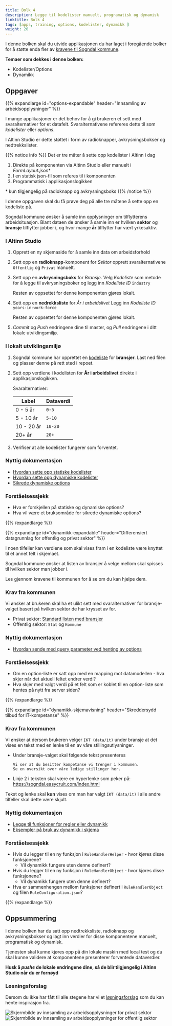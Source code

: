 ```yaml
---
title: Bolk 4
description: Legge til kodelister manuelt, programatisk og dynamisk
linktitle: Bolk 4
tags: [apps, training, options, kodelister, dynamikk ]
weight: 20
---
```


I denne bolken skal du utvide applikasjonen du har laget i foregående bolker for å støtte enda fler av [kravene til Sogndal kommune](../case/#krav-fra-kommunen).

**Temaer som dekkes i denne bolken:**

- Kodelister/Options
- Dynamikk

## Oppgaver

{{% expandlarge id="options-expandable" header="Innsamling av arbeidsopplysninger" %}}

I mange applikasjoner er det behov for å gi brukeren et sett med svaralternativer for et datafelt.
Svaralternativene  refereres dette til som _kodelister_ eller _options_.

I Altinn Studio er dette støttet i form av radioknapper, avkrysningsbokser og nedtrekkslister.

{{% notice info %}}
Det er tre måter å sette opp kodelister i Altinn i dag
 1. Direkte på komponenten via Altinn Studio eller manuelt i _FormLayout.json_\*
 2. I en statisk json-fil som referes til i komponenten
 3. Programmatisk i applikasjonslogikken

   \* kun tilgjengelig på radioknapp og avkrysningsboks
{{% /notice %}}

I denne oppgaven skal du få prøve deg på alle tre måtene å sette opp en kodeliste på.


Sogndal kommune ønsker å samle inn opplysninger om tilflytterens arbeidsituasjon. Blant dataen de ønsker å samle inn er hvilken **sektor** og **bransje** tilflytter jobber i, og hvor mange **år** tilflytter har vært yrkesaktiv.


### I Altinn Studio

1. Opprett en ny skjemaside for å samle inn data om arbeidsforhold

2. Sett opp en **radioknapp**-komponent for _Sektor_ opprett svaralternativene `Offentlig` og `Privat` manuelt.

3. Sett opp en **avkrysningsboks** for _Bransje_.
   Velg _Kodeliste_ som metode for å legge til avkrysningsboker og legg inn _Kodeliste ID_ `industry`

   Resten av oppsettet for denne komponenten gjøres lokalt.

4. Sett opp en **nedrekksliste** for _År i arbeidslivet_
   Legg inn _Kodeliste ID_ `years-in-work-force`

   Resten av oppsettet for denne komponenten gjøres lokalt.

5. _Commit_ og _Push_ endringene dine til master,
og _Pull_ endringene i ditt lokale utviklingsmiljø.

### I lokalt utviklingsmiljø

1. Sogndal kommune har opprettet en [kodeliste](../industry.json)  for **bransjer**. Last ned filen og plasser denne på rett sted i repoet.

2. Sett opp verdiene i kodelisten for **År i arbeidslivet** direkte i applikasjonslogikken.

   Svaralternativer:

   Label      | Dataverdi
   -----------|----------
   0 - 5 år   | `0-5`
   5 - 10 år  | `5-10`
   10 - 20 år | `10-20`
   20+ år     | `20+`

3. Verifiser at alle kodelister fungerer som forventet.

### Nyttig dokumentasjon

- [Hvordan sette opp statiske kodelister](../../development/data/options/#statisk-kodeliste-fra-app-repo)
- [Hvordan sette opp dynamiske kodelister](../../development/data/options/#dynamisk-kodeliste-generert-runtime)
- [Sikrede dynamiske options](../../development/data/options/#sikrede-dynamiske-kodelister)

### Forståelsessjekk
- Hva er forskjellen på statiske og dynamiske options?
- Hva vil være et bruksområde for sikrede dynamiske options?

{{% /expandlarge %}}


{{% expandlarge id="dynamikk-expandable" header="Differensiert datagrunnlag for offentlig og privat sektor" %}}

I noen tilfeller kan verdiene som skal vises fram i en kodeliste være knyttet til et annet felt i skjemaet.

Sogndal kommune ønsker at listen av bransjer å velge mellom skal spisses til hvilken sektor man jobber i.

Les gjennom kravene til kommunen for å se om du kan hjelpe dem.

### Krav fra kommunen

Vi ønsker at brukeren skal ha et ulikt sett med svaralternativer for bransje-valget
basert på hvilken sektor de har krysset av for.

- Privat sektor: [Standard listen med bransjer](../industry.json)
- Offentlig sektor: `Stat` og `Kommune`

### Nyttig dokumentasjon
- [Hvordan sende med query parameter ved henting av options](../../development/data/options/#sende-med-query-parametere-ved-henting-av-options)

### Forståelsessjekk
- Om en option-liste er satt opp med en mapping mot datamodellen - hva skjer når det aktuell feltet endrer verdi?
- Hva skjer med valgt verdi på et felt som er koblet til en option-liste som hentes på nytt fra server siden?

{{% /expandlarge %}}

{{% expandlarge id="dynamikk-skjemavisning" header="Skreddersydd tilbud for IT-kompetanse" %}}

### Krav fra kommunen

Vi ønsker at dersom brukeren velger `IKT (data/it)` under bransje at det vises en tekst med en lenke til en av våre stillingsutlysninger.

- Under bransje-valget skal følgende tekst presenteres

    ```rich
    Vi ser at du besitter kompetanse vi trenger i kommunen.
    Se en oversikt over våre ledige stillinger her.
    ```

- Linje 2 i teksten skal være en hyperlenke som peker på:
https://sogndal.easycruit.com/index.html

Tekst og lenke skal **kun** vises om man har valgt `IKT (data/it)` i alle andre tilfeller skal dette være skjult.

### Nyttig dokumentasjon
- [Legge til funksjoner for regler eller dynamikk](../../development/logic/dynamic/#legg-tilrediger-funksjoner-for-beregninger-eller-visskjul)
- [Eksempler på bruk av dynamikk i skjema](../../development/logic/dynamic/#eksempel-på-bruk-av-dynamikk-i-skjema)

### Forståelsessjekk
- Hvis du legger til en ny funksjon i `RuleHandlerHelper` - hvor kjøres disse funksjonene?
  - Vil dynamikk fungere uten denne definert?
- Hvis du legger til en ny funksjon i `RuleHandlerObject` - hvor kjøres disse funksjonene?
  - Vil dynamikk fungere uten denne definert?
- Hva er sammenhengen mellom funksjoner definert i `RuleHandlerObject` og filen `RuleConfiguration.json`?

{{% /expandlarge %}}

## Oppsummering

I denne bolken har du satt opp nedtrekksliste, radioknapp og avkrysningsbokser og lagt inn verdier for disse komponentene manuelt, programatisk og dynamisk.

Tjenesten skal kunne kjøres opp på din lokale maskin med local test
og du skal kunne validere at komponentene presenterer forventede dataverdier.

**Husk å _pushe_ de lokale endringene dine, så de blir tilgjengelig i Altinn Studio når du er fornøyd**

### Løsningsforslag
Dersom du ikke har fått til alle stegene har vi et [løsningsforslag](https://altinn.studio/repos/ttd/tilflytter-sogndal-lf/src/branch/bolk/4) som du kan hente inspirasjon fra.

![Skjermbilde av innsamling av arbeidsopplysninger for privat sektor](arbeidsopplysninger-privat-screenshot.png "Skjermbilde av innsamling av arbeidsopplysninger for privat sektor")
![Skjermbilde av innsamling av arbeidsopplysninger for offentlig sektor](arbeidsopplysninger-offentlig-screenshot.png "Skjermbilde av innsamling av arbeidsopplysninger for offentlig sektor")